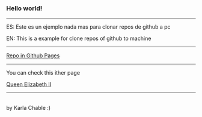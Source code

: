 <!DOCTYPE html>
<html lang="en">
<head>
  <meta charset="UTF-8">
  <meta http-equiv="X-UA-Compatible" content="IE=edge">
  <meta name="viewport" content="width=device-width, initial-scale=1.0">

  <title>THIS IS A TEST</title>

</head>

<body>
  <main class="main">
    <h3 id="title" class="headers">Hello world!</h3>
    <hr/>
    <p>ES: Este es un ejemplo nada mas para clonar repos de github a pc</p>
    <p>EN: This is a example for clone repos of github to machine</p>
    <hr/>
    <a href="https://karlachable-ksquare.github.io/E1-Clone-repos/" target="_blank" rel="noopener noreferrer">Repo in Github Pages</a>
    <hr/>
    <p>You can check this ither page</p>
    <a href="https://karlachable-ksquare.github.io/A1-Tribute-Page/" target="_blank" rel="noopener noreferrer">Queen Elizabeth II</a>
    <hr/>

  </main>
</body>

<footer>
<br/>
  by Karla Chable :)
</footer>
</html>
